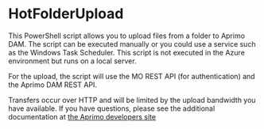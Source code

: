# HotFolderUpload

This PowerShell script allows you to upload files from a folder to Aprimo DAM. The script can be executed manually or you could use a service such as the Windows Task Scheduler. This script is not executed in the Azure environment but runs on a local server.

For the upload, the script will use the MO REST API (for authentication) and the Aprimo DAM REST API.

Transfers occur over HTTP and will be limited by the upload bandwidth you have available. If you have questions, please see the additional documentation at [the Aprimo developers site](https://developers.aprimo.com/digital-asset-management/powershell-script-file-uploads/)
